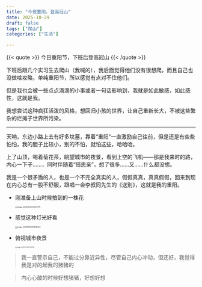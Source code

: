 ```yaml
---
title: "今夜重阳，登高冠山"
date: 2025-10-29
draft: false
tags: ["爬山"]
categories: ["生活"]

---
```

{{< quote >}}
今日重阳节，下班后登高冠山
{{< /quote >}}
<!--more-->

下班后跟几个实习生去爬山（我喊的），我后面觉得他们没有很想爬，而且自己也没做啥攻略，单纯重阳节，所以感觉有点对不住他们。

但是我也会被一些点点滴滴的小事或者一句话影响到，我就是如此敏感，如此感性，这就是我。

我想尝试这种疯狂活泼的风格，想回归小孩的世界，让自己重新长大，不被这些繁杂的烂摊子世界所污染。

----
天呐，东边小路上去有好多坟墓，靠着“重阳”一直激励自己往前，但是还是有些些怕怕，我的胆子比较小，别的不怕，就怕这些，哈哈哈。

上了山顶，喝着菊花茶，眺望城市的夜景，看到上空的飞机——那是我来时的路，内心一下子……，同时伴随着“倍思亲”，想了很多……又……什么都没想。

我是一个很矛盾的人，也是一个不完全真实的人，假假真真，真真假假，回来到现在内心总有一股不舒服，跟唱一会李叔同先生的《送别》，这就是我的重阳。



- 刚准备上山时候拍到的一株花

    <img src="https://coderethan-1327000741.cos.ap-chengdu.myqcloud.com/blog-pics/image-20251029235927275.png" alt="image-20251029235927275" style="zoom:33%;" />

- 感觉这种灯光好看

    <img src="https://coderethan-1327000741.cos.ap-chengdu.myqcloud.com/blog-pics/image-20251030000016224.png" alt="image-20251030000016224" style="zoom:33%;" />

- 俯视城市夜景

    <img src="https://coderethan-1327000741.cos.ap-chengdu.myqcloud.com/blog-pics/image-20251030000102260.png" alt="image-20251030000102260" style="zoom:25%;" />




> 我一直警示自己，不能过分靠近异性，尽管自己内心冲动，但还好，我觉得我是对的起我的猪猪的

> 内心心酸的时候好想猪猪，好想好想